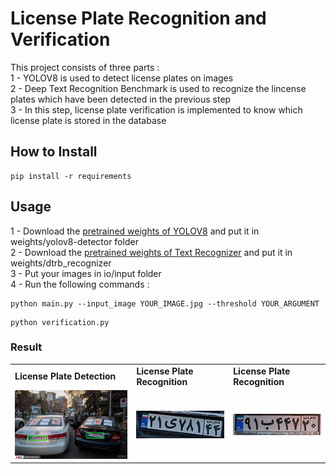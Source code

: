 # License Plate Recognition and Verification
This project consists of three parts :  
1 - YOLOV8 is used to detect license plates on images  
2 - Deep Text Recognition Benchmark is used to recognize the lincense plates which have been detected in the previous step  
3 - In this step, license plate verification is implemented to know which license plate is stored in the database

## How to Install
```
pip install -r requirements
```

## Usage  
1 - Download the [pretrained weights of YOLOV8](https://drive.google.com/file/d/10nf2bbfsfFf24WMTK9XbrL1VojWsRac1/view?usp=sharing) and put it in weights/yolov8-detector folder  
 2 - Download the [pretrained weights of Text Recognizer](https://drive.google.com/file/d/1--Fmea7nsWD5EAKPM7qL7nO14ecSIyjP/view?usp=sharing) and put it in weights/dtrb_recognizer   
3 - Put your images in io/input folder  
4 - Run the following commands :  
```
python main.py --input_image YOUR_IMAGE.jpg --threshold YOUR_ARGUMENT 
```  
```
python verification.py
```

### Result
<table>
  <tr>
    <td><b>License Plate Detection</td>
    <td><b>License Plate Recognition</td>
    <td><b>License Plate Recognition</td>
  </tr>
   <tr>
    <td><img src="io\input_plates\plate_image_result.jpg" width="250" heigth="250"></td>
    <td><img src="io\output\image_result_0.jpg"></td>
    <td><img src="io\output\image_result_1.jpg"></td>
  </tr>
</table>


